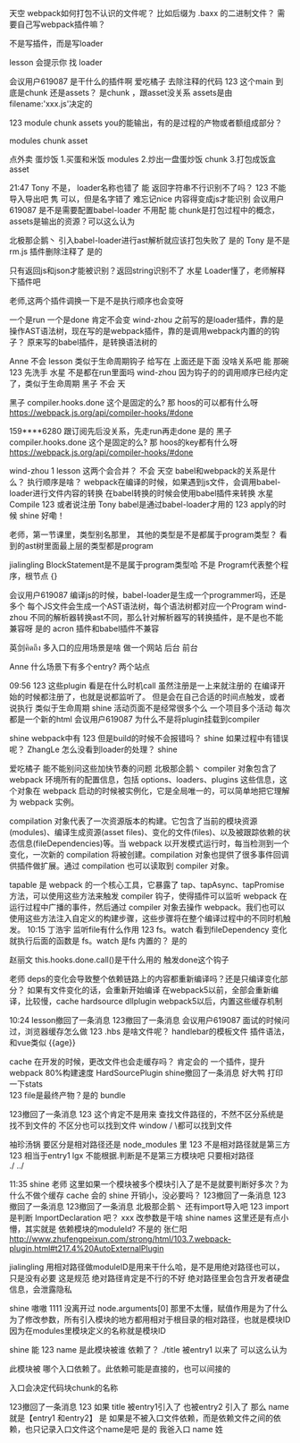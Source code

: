
天空
webpack如何打包不认识的文件呢？ 
比如后缀为 .baxx 的二进制文件？  需要自己写webpack插件嘛？ 

不是写插件，而是写loader
 
lesson
会提示你 找 loader 



会议用户619087
是干什么的插件啊 
爱吃橘子
去除注释的代码 
123
这个main 到底是chunk 还是assets？ 
是chunk ，跟asset没关系
assets是由
 filename:'xxx.js'决定的
 
123
module chunk assets you的能输出，有的是过程的产物或者额组成部分？ 

modules
chunk
asset

点外卖 蛋炒饭
1.买蛋和米饭 modules
2.炒出一盘蛋炒饭 chunk
3.打包成饭盒 asset



21:47
Tony
不是， loader名称也错了 
能
返回字符串不行识别不了吗？ 
123
不能导入导出吧 
隽
可以，但是名字错了 
难忘记nice
内容得变成js才能识别 
会议用户619087
是不是需要配置babel-loader 不用配
能
chunk是打包过程中的概念，assets是输出的资源？可以这么认为 



北极那企鹅丶
引入babel-loader进行ast解析就应该打包失败了 是的
Tony
是不是rm.js 插件删除注释了 是的


只有返回js和json才能被识别？返回string识别不了 
水星
Loader懂了，老师解释下插件吧 



老师,这两个插件调换一下是不是执行顺序也会变呀 




一个是run 一个是done 肯定不会变 
wind-zhou
之前写的是loader插件，靠的是操作AST语法树，现在写的是webpack插件，靠的是调用webpack内置的的钩子？ 
原来写的babel插件，是转换语法树的

Anne
不会 
lesson
类似于生命周期钩子 给写在 上面还是下面 没啥关系吧 
能
那碗 
123
先洗手 
水星
不是都在run里面吗 
wind-zhou
因为钩子的的调用顺序已经内定了，类似于生命周期 
黑子
不会 
天



黑子
compiler.hooks.done 这个是固定的么? 那 hoos的可以都有什么呀 
https://webpack.js.org/api/compiler-hooks/#done

159****6280
跟订阅先后没关系，先走run再走done 
是的
黑子
compiler.hooks.done 这个是固定的么? 那 hoos的key都有什么呀 
https://webpack.js.org/api/compiler-hooks/#done

wind-zhou
1 
lesson
这两个会合并？ 不会
天空
babel和webpack的关系是什么？ 执行顺序是啥？ 
webpack在编译的时候，如果遇到js文件，会调用babel-loader进行文件内容的转换
在babel转换的时候会使用babel插件来转换
水星
Compile 
123
或者说注册 
Tony
babel是通过babel-loader才用的 
123
apply的时候 
shine
好嘞！ 


老师，第一节课里，类型别名那里，
其他的类型是不是都属于program类型？
看到的ast树里面最上层的类型都是program


jialingling
BlockStatement是不是属于program类型哈
不是 
Program代表整个程序，根节点
{}


会议用户619087
编译js的时候，babel-loader是生成一个programmer吗，还是多个
每个JS文件会生成一个AST语法树，每个语法树都对应一个Program 
wind-zhou
不同的解析器转换ast不同，那么针对解析器写的转换插件，是不是也不能兼容呀 
是的
acron 插件和babel插件不兼容




英剑คิดถึง
多入口的应用场景是啥 
做一个网站
后台
前台

Anne
什么场景下有多个entry? 
两个站点

09:56
123
这些plugin 看是在什么时机call 虽然注册是一上来就注册的 
在编译开始的时候都注册了，也就是说都监听了。
但是会在自己合适的时间点触发，或者说执行
类似于生命周期
shine
活动页面不是经常很多个么 一个项目多个活动 每次都是一个新的html 
会议用户619087
为什么不是将plugin挂载到compiler 



shine
webpack中有 
123
但是build的时候不会报错吗？ 
shine
如果过程中有错误呢？ 
ZhangLe
怎么没看到loader的处理？ 
shine




爱吃橘子
能不能别问这些加快节奏的问题 
北极那企鹅丶
compiler 对象包含了 webpack 环境所有的配置信息，包括 options、loaders、plugins 这些信息，这个对象在 webpack 启动的时候被实例化，它是全局唯一的，可以简单地把它理解为 webpack 实例。

compilation 对象代表了一次资源版本的构建。它包含了当前的模块资源(modules)、编译生成资源(asset files)、变化的文件(files)、以及被跟踪依赖的状态信息(fileDependencies)等。当 webpack 以开发模式运行时，每当检测到一个变化，一次新的 compilation 将被创建。compilation 对象也提供了很多事件回调供插件做扩展。通过 compilation 也可以读取到 compiler 对象。

tapable 是 webpack 的一个核心工具，它暴露了 tap、tapAsync、tapPromise 方法，可以使用这些方法来触发 compiler 钩子，使得插件可以监听 webpack 在运行过程中广播的事件，然后通过 compiler 对象去操作 webpack。我们也可以使用这些方法注入自定义的构建步骤，这些步骤将在整个编译过程中的不同时机触发。 
10:15
丁浩宇
监听file有什么作用 
123
fs。watch 看到fileDependency 变化就执行后面的函数是 fs。watch 是fs 内置的？ 
 是的

赵丽文
this.hooks.done.call()是干什么用的 
触发done这个钩子

老师 deps的变化会导致整个依赖链路上的内容都重新编译吗？还是只编译变化部分？ 
如果有文件变化的话，会重新开始编译 
在webpack5以前，全部会重新编译，比较慢，cache hardsource dllplugin
webpack5以后，内置这些缓存机制 


10:24
lesson撤回了一条消息
123撤回了一条消息
会议用户619087
面试的时候问过，浏览器缓存怎么做 
123
.hbs 是啥文件呢？ 
handlebar的模板文件
插件语法，和vue类似
{{age}}



cache 在开发的时候，更改文件也会走缓存吗？ 
肯定会的
一个插件，提升webpack 80%构建速度 
HardSourcePlugin
shine撤回了一条消息
好大鸭
打印一下stats  
123
file是最终产物？是的 
bundle



123撤回了一条消息
123
这个肯定不是用来 查找文件路径的，不然不区分系统是找不到文件的 
不区分也可以找到文件
window / \都可以找到文件






袖珍汤锅
要区分是相对路径还是 node_modules 里 
123
不是相对路径就是第三方 
123
相当于entry1 
lgx
不能根据.判断是不是第三方模块吧 
只要相对路径  
./
../

11:35
shine
老师 这里如果一个模块被多个模块引入了是不是就要判断好多次？为什么不做个缓存 cache 
会的
shine
开销小，没必要吗？ 
123撤回了一条消息
123撤回了一条消息
123撤回了一条消息
北极那企鹅丶
还有import导入吧 
123
import 是判断 ImportDeclaration 吧？ 
xxx
改参数是干啥 
shine
names 这里还是有点小懵，其实就是 依赖模块的moduleId? 
不是的
张仁阳
http://www.zhufengpeixun.com/strong/html/103.7.webpack-plugin.html#t217.4%20AutoExternalPlugin 




jialingling
用相对路径做moduleID是用来干什么哈，是不是用绝对路径也可以，只是没有必要 
这是规范
绝对路径肯定是不行的不好
绝对路径里会包含开发者硬盘信息，会泄露隐私

shine
嗷嗷  1111 
没离开过
node.arguments[0] 那里不太懂，赋值作用是为了什么 
为了修改参数，所有引入模块的地方都用相对于根目录的相对路径，也就是模块ID
因为在modules里模块定义的名称就是模块ID

shine
能 
123
name 是此模块被谁 依赖了？ ./title  被entry1 以来了 
可以这么认为

此模块被 哪个入口依赖了。此依赖可能是直接的，也可以间接的
 
入口会决定代码块chunk的名称

123撤回了一条消息
123
如果 title 被entry1引入了 也被entry2 引入了 那么 name 就是【entry1 和entry2】 
是
如果是不被入口文件依赖，而是依赖文件之间的依赖，也只记录入口文件这个name是吧 
是的
我爸入口 name 姓
